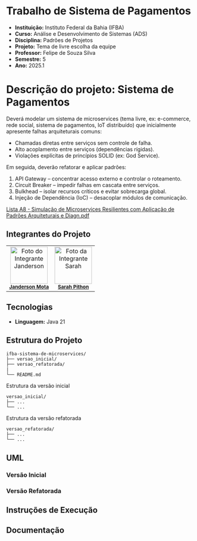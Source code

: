 # Trabalho de Sistema de Pagamentos
- **Instituição:** Instituto Federal da Bahia (IFBA)
- **Curso:** Análise e Desenvolvimento de Sistemas (ADS)
- **Disciplina:** Padrões de Projetos
- **Projeto:** Tema de livre escolha da equipe
- **Professor:** Felipe de Souza Silva
- **Semestre:** 5
- **Ano:** 2025.1

# Descrição do projeto: Sistema de Pagamentos
Deverá modelar um sistema de microservices (tema livre, ex: e-commerce, rede social, sistema de pagamentos, IoT distribuído) que inicialmente apresente falhas arquiteturais comuns:
- Chamadas diretas entre serviços sem controle de falha.
- Alto acoplamento entre serviços (dependências rígidas).
- Violações explícitas de princípios SOLID (ex: God Service).

Em seguida, deverão refatorar e aplicar padrões:
1. API Gateway – concentrar acesso externo e controlar o roteamento.
2. Circuit Breaker – impedir falhas em cascata entre serviços.
3. Bulkhead – isolar recursos críticos e evitar sobrecarga global.
4. Injeção de Dependência (IoC) – desacoplar módulos de comunicação.

[Lista A8 - Simulação de Microservices Resilientes com Aplicação de Padrões Arquiteturais e Diagn.pdf](https://github.com/user-attachments/files/22138076/A8.-.SAJ-ADS08.-.Simulacao.de.Microservices.Resilientes.com.Aplicacao.de.Padroes.Arquiteturais.e.Diagn.pdf)

## Integrantes do Projeto

<table>
  <tr>
    <td align="center">
      <img src="https://avatars.githubusercontent.com/u/80362674?v=4" width="100px;" alt="Foto do Integrante Janderson"/><br />
      <sub><b><a href="https://github.com/JandersonMota">Janderson Mota</a></b></sub>
    </td>
    <td align="center">
      <img src="https://avatars.githubusercontent.com/u/110790276?v=4" width="100px;" alt="Foto da Integrante Sarah"/><br />
      <sub><b><a href="https://github.com/SarahPithon/">Sarah Pithon</a></b></sub>
    </td>
  </tr>
</table>

## Tecnologias
- **Linguagem:** Java 21

## Estrutura do Projeto
```
ifba-sistema-de-microservices/
├── versao_inicial/
├── versao_refatorada/
|
└── README.md
```

Estrutura da versão inicial
```
versao_inicial/
├── ...
└── ...
```

Estrutura da versão refatorada
```
versao_refatorada/
├── ...
└── ...
```

## UML

### Versão Inicial

### Versão Refatorada

## Instruções de Execução

## Documentação
